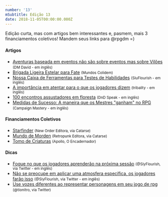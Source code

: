 ```yaml
---
number: '13'
mSubtitle: Edição 13
date: 2018-11-05T00:00:00.000Z
---
```


Edição curta, mas com artigos bem interessantes e, pasmem, mais 3 financiamentos coletivos! Mandem seus links para @rpgdm =)

#### Artigos

- [Aventuras baseada em eventos não são sobre eventos mas sobre Vilões] <small>(DM David - em inglês)</small>
- [Brigada Ligeira Estelar para Fate] <small>(Mundos Colidem)</small>
- [Nossa Caixa de Ferramentas para Testes de Habilidades] <small>(SluFlourish - em inglês)</small>
- [A importância em atentar para o que os jogadores dizem] <small>(tribality - em inglês)</small>
- [100 encontros assustadores em floresta] <small>(DnD Speak - em inglês)</small>
- [Medidas de Sucesso: A maneira que os Mestres "ganham" no RPG] <small>(Campaign Mastery - em inglês)</small>

#### Financiamentos Coletivos

- [Starfinder] <small>(New Order Editora, via Catarse)</small>
- [Mundo de Morden] <small>(Retropunk Editora, via Catarse)</small>
- [Tomo de Criaturas] <small>(Apollo, O Encadernador)</small>

#### Dicas

- [Foque no que os jogadores aprenderão na próxima sessão] <small>(@SlyFlourish, via Twitter - em inglês)</small>
- [Não se preocupe em aplicar uma atmosfera específica, os jogadores farão isso] <small>(@SlyFlourish, via Twitter - em inglês)</small>
- [Use vozes diferentes ao representar personagens em seu jogo de rpg] <small>(@tionitro, via Twitter)</small>

[Starfinder]: https://www.catarse.me/Starfinder
[Mundo de Morden]: https://www.catarse.me/morden
[Foque no que os jogadores aprenderão na próxima sessão]: https://twitter.com/SlyFlourish/status/1060925607113035777
[Não se preocupe em aplicar uma atmosfera específica, os jogadores farão isso]: https://twitter.com/SlyFlourish/status/1060230957561757697
[Use vozes diferentes ao representar personagens em seu jogo de rpg]: https://twitter.com/tionitro/status/1059508683405713413
[Aventuras baseada em eventos não são sobre eventos mas sobre Vilões]: http://dmdavid.com/tag/event-driven-d-theyre-about-villains/
[Tomo de Criaturas]: https://www.catarse.me/tomo_de_criaturas_7f11
[Brigada Ligeira Estelar para Fate]: https://mundoscolidem.com.br/ble-fate/
[Nossa Caixa de Ferramentas para Testes de Habilidades]: http://slyflourish.com/ability_check_toolbox.html
[A importância em atentar para o que os jogadores dizem]: https://www.tribality.com/2018/11/05/the-importance-behind-paying-attention-to-players-say/
[100 encontros assustadores em floresta]: http://dndspeak.com/2018/11/100-scary-forest-encounters/
[Medidas de Sucesso: A maneira que os Mestres "ganham" no RPG]: http://www.campaignmastery.com/blog/a-measure-of-success/
